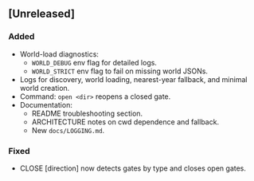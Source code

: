 ## [Unreleased]
### Added
- World-load diagnostics:
  - `WORLD_DEBUG` env flag for detailed logs.
  - `WORLD_STRICT` env flag to fail on missing world JSONs.
- Logs for discovery, world loading, nearest-year fallback, and minimal world creation.
- Command: `open <dir>` reopens a closed gate.
- Documentation:
  - README troubleshooting section.
  - ARCHITECTURE notes on cwd dependence and fallback.
  - New `docs/LOGGING.md`.

### Fixed
- CLOSE [direction] now detects gates by type and closes open gates.
